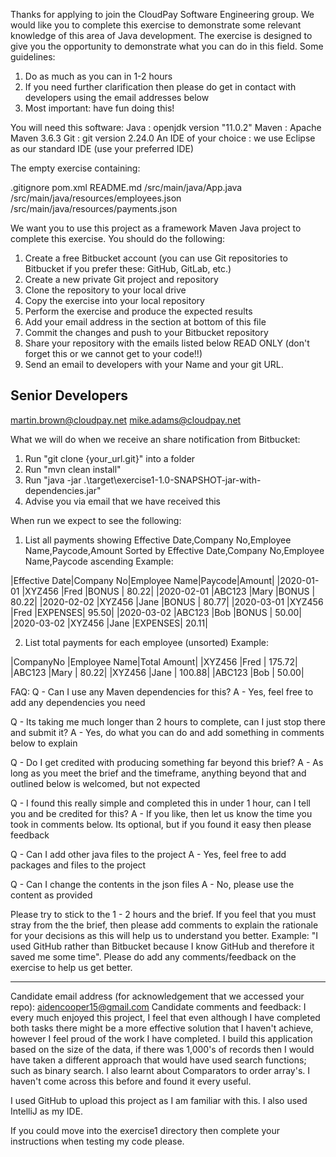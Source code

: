 Thanks for applying to join the CloudPay Software Engineering group. We would like you to complete this exercise to demonstrate
some relevant knowledge of this area of Java development. The exercise is designed to give you the opportunity to demonstrate what
you can do in this field. Some guidelines:

1. Do as much as you can in 1-2 hours
2. If you need further clarification then please do get in contact with developers using the email addresses below
3. Most important: have fun doing this!

You will need this software:
Java : openjdk version "11.0.2"
Maven : Apache Maven 3.6.3
Git :  git version 2.24.0
An IDE of your choice : we use Eclipse as our standard IDE (use your preferred IDE)


The empty exercise containing:

.gitignore
pom.xml
README.md
/src/main/java/App.java
/src/main/java/resources/employees.json
/src/main/java/resources/payments.json


We want you to use this project as a framework Maven Java project to complete this exercise. You should do the following:

1. Create a free Bitbucket account (you can use Git repositories to Bitbucket if you prefer these: GitHub, GitLab, etc.)
2. Create a new private Git project and repository
3. Clone the repository to your local drive
4. Copy the exercise into your local repository
5. Perform the exercise and produce the expected results 
6. Add your email address in the section at bottom of this file
7. Commit the changes and push to your Bitbucket repository
8. Share your repository with the emails listed below READ ONLY (don't forget this or we cannot get to your code!!)
9. Send an email to developers with your Name and your git URL.


Senior Developers
-----------------
martin.brown@cloudpay.net
mike.adams@cloudpay.net

What we will do when we receive an share notification from Bitbucket:

1. Run "git clone {your_url.git}" into a folder
2. Run "mvn clean install"
3. Run "java -jar .\target\exercise1-1.0-SNAPSHOT-jar-with-dependencies.jar"
4. Advise you via email that we have received this

When run we expect to see the following:

1. List all payments showing Effective Date,Company No,Employee Name,Paycode,Amount
Sorted by Effective Date,Company No,Employee Name,Paycode ascending 
Example:

|Effective Date|Company No|Employee Name|Paycode|Amount|
|2020-01-01    |XYZ456    |Fred        |BONUS   | 80.22|
|2020-02-01    |ABC123    |Mary        |BONUS   | 80.22|
|2020-02-02    |XYZ456    |Jane        |BONUS   | 80.77|
|2020-03-01    |XYZ456    |Fred        |EXPENSES| 95.50|
|2020-03-02    |ABC123    |Bob         |BONUS   | 50.00|
|2020-03-02    |XYZ456    |Jane        |EXPENSES| 20.11|

2. List total payments for each employee (unsorted)
Example:

|CompanyNo |Employee Name|Total Amount|
|XYZ456    |Fred         |      175.72|
|ABC123    |Mary         |       80.22|
|XYZ456    |Jane         |      100.88|
|ABC123    |Bob          |       50.00|


FAQ:
Q - Can I use any Maven dependencies for this?
A - Yes, feel free to add any dependencies you need

Q - Its taking me much longer than 2 hours to complete, can I just stop there and submit it?
A - Yes, do what you can do and add something in comments below to explain

Q - Do I get credited with producing something far beyond this brief?
A - As long as you meet the brief and the timeframe, anything beyond that and outlined below is welcomed, but not expected

Q - I found this really simple and completed this in under 1 hour, can I tell you and be credited for this?
A - If you like, then let us know the time you took in comments below. Its optional,  but if you found it easy then please feedback

Q - Can I add other java files to the project
A - Yes, feel free to add packages and files to the project

Q - Can I change the contents in the json files
A - No, please use the content as provided


Please try to stick to the 1 - 2 hours and the brief. If you feel that you must stray from the the brief, then please add comments to
explain the rationale for your decisions as this will help us to understand you better. Example: "I used GitHub rather than Bitbucket
because I know GitHub and therefore it saved me some time". Please do add any comments/feedback on the exercise to help us get better.

-----------------------------------------------------------------------------------------------------------------------------------
Candidate email address (for acknowledgement that we accessed your repo): aidencooper15@gmail.com
Candidate comments and feedback:
I every much enjoyed this project, I feel that even although I have completed both tasks there might be a more effective solution that 
I haven't achieve, however I feel proud of the work I have completed. I build this application based on the size of the data, if there
was 1,000's of records then I would have taken a different approach that would have used search functions; such as binary search. I 
also learnt about Comparators to order array's. I haven't come across this before and found it every useful.    

I used GitHub to upload this project as I am familiar with this. I also used IntelliJ as my IDE.

If you could move into the exercise1 directory then complete your instructions when testing my code please.



